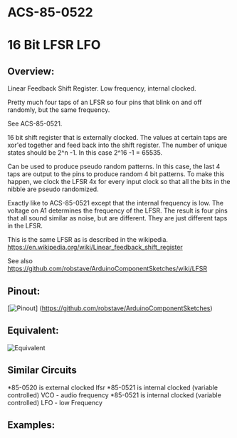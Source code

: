 # ACS-85-0522
16 Bit LFSR LFO
==============

## Overview:
Linear Feedback Shift Register.
Low frequency, internal clocked.

Pretty much four taps of an LFSR so four pins that blink on and off randomly, but the same frequency.

See ACS-85-0521.


16 bit shift register that is externally clocked.  The values at certain taps are xor'ed together and feed back into the shift register.
The number of unique states should be 2^n -1.  In this case 2^16 -1 = 65535.

Can be used to produce pseudo random patterns. In this case, the last 4 taps are output to the pins to produce random 4 bit patterns.
To make this happen, we clock the LFSR 4x for every input clock so that all the bits in the nibble are pseudo randomized.

Exactly like to ACS-85-0521 except that the internal frequency is low.  The voltage on A1 determines the frequency of the LFSR.
The result is four pins that all sound similar as noise, but are different.  They are just different taps in the LFSR.
 

This is the same LFSR as is described in the wikipedia. https://en.wikipedia.org/wiki/Linear_feedback_shift_register


See also https://github.com/robstave/ArduinoComponentSketches/wiki/LFSR


## Pinout:
[![Pinout](https://github.com/robstave/ArduinoComponentSketches/blob/master/ACS-85%20ATTiny85%20sketches/ACS-85-0522/images/ACS-85-0522.png)] (https://github.com/robstave/ArduinoComponentSketches)

## Equivalent:

![Equivalent](https://github.com/robstave/ArduinoComponentSketches/blob/master/ACS-85%20ATTiny85%20sketches/ACS-85-0522/images/ACS-85-0522_ex.png) 


## Similar Circuits
*85-0520 is external clocked lfsr
*85-0521 is internal clocked (variable controlled) VCO - audio frequency
*85-0521 is internal clocked (variable controlled) LFO - low Frequency

## Examples:
 




